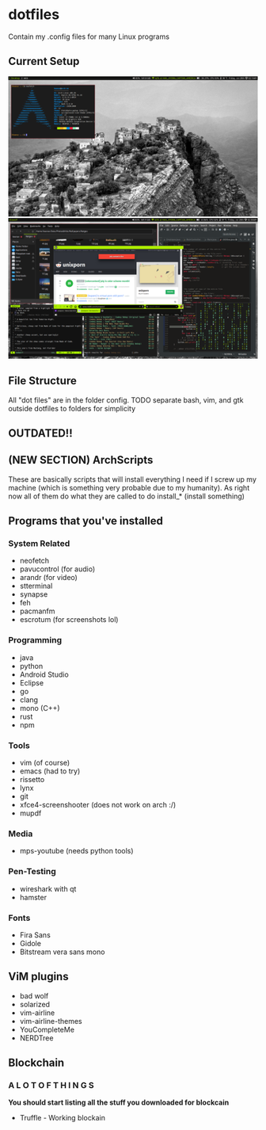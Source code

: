 # dotfiles
Contain my .config files for many Linux programs

## Current Setup
![Clean Desktop](https://github.com/sdmunozsierra/dotfiles/blob/master/screenshots/2017-Jul-28_02:11:44.png)
![Fake Dirty](https://github.com/sdmunozsierra/dotfiles/blob/master/screenshots/2017-Jul-28_02:00:13.png)
## File Structure
All "dot files" are in the folder config.
TODO separate bash, vim, and gtk outside dotfiles to folders for simplicity

## OUTDATED!!

## (NEW SECTION) ArchScripts
These are basically scripts that will install everything I need if I screw up my machine (which is something very probable due to my humanity).
As right now all of them do what they are called to do install_* (install something)


## Programs that you've installed
### System Related
* neofetch
* pavucontrol (for audio)
* arandr (for video)
* stterminal
* synapse
* feh
* pacmanfm
* escrotum (for screenshots lol) 

### Programming 
* java
* python
* Android Studio
* Eclipse
* go
* clang
* mono (C++)
* rust
* npm

### Tools
* vim (of course)
* emacs (had to try)
* rissetto
* lynx
* git
* xfce4-screenshooter (does not work on arch :/)
* mupdf

### Media
* mps-youtube (needs python tools)

### Pen-Testing
* wireshark with qt
* hamster

### Fonts
* Fira Sans
* Gidole
* Bitstream vera sans mono

## ViM plugins
* bad wolf
* solarized 
* vim-airline
* vim-airline-themes
* YouCompleteMe
* NERDTree 

## Blockchain

### A L O T O F T H I N G S 
**You should start listing all the stuff you downloaded for blockcain**
* Truffle - Working blockain
